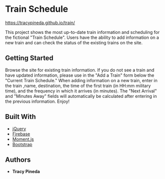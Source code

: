 # Train Schedule
https://tracypineda.github.io/train/

This project shows the most up-to-date train information and scheduling for the fictional "Train Schedule". Users have the ability to add information on a new train and can check the status of the existing trains on the site.

## Getting Started

Browse the site for existing train information. If you do not see a train and have updated information, please use in the "Add a Train" form below the "Current Train Schedule." When adding information on a new train, enter in the train ,name, destination, the time of the first train (in HH:mm military time), and the frequency in which it arrives (in minutes). The "Next Arrival" and "Minutes Away" fields will automatically be calculated after entering in the previous information. Enjoy!

## Built With

* [jQuery](https://jquery.com/)
* [Firebase](https://firebase.google.com/)
* [Moment.js](https://momentjs.com/)
* [Bootstrap](https://getbootstrap.com/)

## Authors

* **Tracy Pineda** 